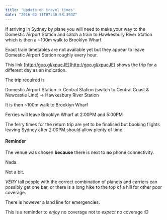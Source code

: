 ```yaml
---
title: 'Update on travel times'
date: "2016-04-11T07:40:58.393Z"
---
```


If arriving in Sydney by plane you will need to make your way to the Domestic Airport Station and catch a train to Hawkesbury River Station which is then a ~100m walk to Brooklyn Wharf.

Exact train timetables are not available yet but they appear to leave Domestic Airport Station roughly every hour.

This link [http://goo.gl/xpucJE](http://goo.gl/xpucJE) shows the trip for a different day as an indication.

The trip required is

Domestic Airport Station -> Central Station (switch to Central Coast & Newcastle Line) -> Hawkesbury River Station

It is then ~100m walk to Brooklyn Wharf

Ferries will leave Brooklyn Wharf at 2:00PM and 5:00PM

The ferry times for the return trip are yet to be finalised but booking flights leaving Sydney after 2:00PM should allow plenty of time.


#### Reminder
The venue was chosen **because** there is next to **no** phone connectivity.

Nada.

Not a bit.

*VERY* tall people with the correct combination of planets and carriers can possibly get one bar, or there is a long hike to the top of a hill for other poor coverage.

There is however a land line for emergencies.

This is a reminder to *enjoy* no coverage not to *expect* no coverage :D
